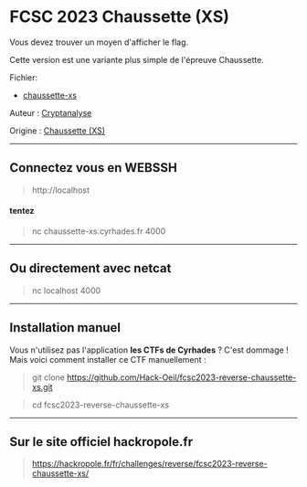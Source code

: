 # FCSC 2023 Chaussette (XS)

Vous devez trouver un moyen d'afficher le flag.

Cette version est une variante plus simple de l'épreuve Chaussette.


Fichier:
- [chaussette-xs](chaussette-xs)


Auteur : [Cryptanalyse](https://x.com/Cryptanalyse)

Origine : [Chaussette (XS)](https://hackropole.fr/fr/challenges/reverse/fcsc2023-reverse-chaussette-xs/)


-----------

## Connectez vous en WEBSSH
> http://localhost

#### tentez 
> nc chaussette-xs.cyrhades.fr 4000

-----------

## Ou directement avec netcat
> nc localhost 4000


-----------


## Installation manuel
Vous n'utilisez pas l'application **les CTFs de Cyrhades** ? C'est dommage !
Mais voici comment installer ce CTF manuellement :

> git clone https://github.com/Hack-Oeil/fcsc2023-reverse-chaussette-xs.git

> cd fcsc2023-reverse-chaussette-xs


-----------


## Sur le site officiel hackropole.fr
> https://hackropole.fr/fr/challenges/reverse/fcsc2023-reverse-chaussette-xs/